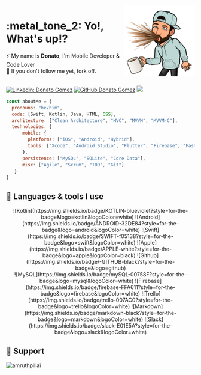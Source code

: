 <img width=190 align="right" src="https://github.com/donatogomez/donatogomez/blob/main/img/donato-gomez.png" />

# :metal_tone_2: Yo!, What's up!?

⚡ My name is **Donato**, I'm Mobile Developer & Code Lover  <br> 
🍴 If you don't follow me yet, fork off.


<br>[![Linkedin: Donato Gomez](https://img.shields.io/badge/-Donato_Gomez-blue?style=flat-square&logo=Linkedin&logoColor=white&link=https://www.linkedin.com/in/donatogomez/)](https://www.linkedin.com/in/donatogomez/)
[![GitHub Donato Gomez](https://img.shields.io/github/followers/donatogomez?label=follow&style=social)](https://github.com/donatogomez)
![](https://komarev.com/ghpvc/?username=donatogomez&color=red)

```javascript
const aboutMe = {
  pronouns: "he/him",
  code: [Swift, Kotlin, Java, HTML, CSS],
  architecture: ["Clean Architecture", "MVC", "MVVM", "MVVM-C"],
  technologies: {
      mobile: {
        platforms: ["iOS", "Android", "Hybrid"],
        tools: ["Xcode", "Android Studio", "Flutter", "Firebase", "Fastlane"]
      },
      persistence: ["MySQL", "SQLite", "Core Data"],
      misc: ["Agile", "Scrum", "TDD", "Git"]
   }
}
```

## 🎯 Languages & tools I use

<div align="center">
![Kotlin](https://img.shields.io/badge/KOTLIN-blueviolet?style=for-the-badge&logo=kotlin&logoColor=white)
![Android](https://img.shields.io/badge/ANDROID-32DE84?style=for-the-badge&logo=android&logoColor=white)
![Swift](https://img.shields.io/badge/SWIFT-f05138?style=for-the-badge&logo=swift&logoColor=white)
![Apple](https://img.shields.io/badge/APPLE-white?style=for-the-badge&logo=apple&logoColor=black)
![Github](https://img.shields.io/badge/-GITHUB-black?style=for-the-badge&logo=github) <br>
![MySQL](https://img.shields.io/badge/mySQL-00758F?style=for-the-badge&logo=mysql&logoColor=white)
![Firebase](https://img.shields.io/badge/firebase-FFA611?style=for-the-badge&logo=firebase&logoColor=white)
![Trello](https://img.shields.io/badge/trello-007AC0?style=for-the-badge&logo=trello&logoColor=white)
![Markdown](https://img.shields.io/badge/markdown-black?style=for-the-badge&logo=markdown&logoColor=white)
![Slack](https://img.shields.io/badge/slack-E01E5A?style=for-the-badge&logo=slack&logoColor=white)
</div>
  
## :rocket: Support

<a href="https://www.buymeacoffee.com/somalias" rel="nofollow"> 
  <img src="https://camo.githubusercontent.com/28aae05a0fba45679e8e27d90609601e249b64a5fe30dfef05495de4f4e318d4/68747470733a2f2f63646e2e6275796d6561636f666665652e636f6d2f627574746f6e732f76322f64656661756c742d79656c6c6f772e706e67" alt="amruthpillai" data-canonical-src="https://cdn.buymeacoffee.com/buttons/v2/default-orange.png" style="max-width: 100%;" width="210" height="50" align="left">
</a>
